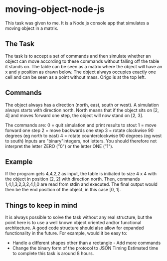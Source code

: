 # moving-object-node-js
This task was given to me. It is a Node.js console app that simulates a moving object in a matrix. 

## The Task
The task is to accept a set of commands and then simulate whether an object can move according to these commands without falling off the table it stands on. The table can be seen as a matrix where the object will have an x and y position as drawn below. The object always occupies exactly one cell and can be seen as a point without mass. Origo is at the top left.

## Commands
The object always has a direction (north, east, south or west). A simulation always starts with direction north. North means that if the object sits on [2, 4] and moves forward one step, the object will now stand on [2, 3].

The commands are:
0 = quit simulation and print results to stout
1 = move forward one step
2 = move backwards one step
3 = rotate clockwise 90 degrees (eg north to east)
4 = rotate counterclockwise 90 degrees (eg west to south)
Inputs are "binary"integers, not letters. You should therefore not interpret the letter ZERO ("0") or the letter ONE (”1").

## Example
If the program gets 4,4,2,2 as input, the table is initiated to size 4 x 4 with the object in position [2, 2] with direction north. Then, commands 1,4,1,3,2,3,2,4,1,0 are read
from stdin and executed. The final output would then be the end position of the object, in this case [0, 1].


## Things to keep in mind
It is always possible to solve the task without any real structure, but the point here is to use a well known object oriented and/or functional architecture.
A good code structure should also allow for expanded functionality in the future. For example, would it be easy to:
- Handle a different shapes other than a rectangle - Add more commands
- Change the binary form of the protocol to JSON Timing
Estimated time to complete this task is around 8 hours.
